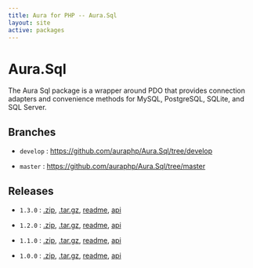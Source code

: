 ```yaml
---
title: Aura for PHP -- Aura.Sql
layout: site
active: packages
---
```


Aura.Sql
========

The Aura Sql package is a wrapper around PDO that provides connection adapters and convenience methods for MySQL, PostgreSQL, SQLite, and SQL Server.

Branches
--------

- `develop` : <https://github.com/auraphp/Aura.Sql/tree/develop>

- `master` : <https://github.com/auraphp/Aura.Sql/tree/master>

Releases
--------

- `1.3.0` : [.zip](https://github.com/auraphp/Aura.Sql/zipball/1.3.0), [.tar.gz](https://github.com/auraphp/Aura.Sql/tarball/1.3.0), [readme](1.3.0/), [api](1.3.0/api/)

- `1.2.0` : [.zip](https://github.com/auraphp/Aura.Sql/zipball/1.2.0), [.tar.gz](https://github.com/auraphp/Aura.Sql/tarball/1.2.0), [readme](1.2.0/), [api](1.2.0/api/)

- `1.1.0` : [.zip](https://github.com/auraphp/Aura.Sql/zipball/1.1.0), [.tar.gz](https://github.com/auraphp/Aura.Sql/tarball/1.1.0), [readme](1.1.0/), [api](1.1.0/api/)

- `1.0.0` : [.zip](https://github.com/auraphp/Aura.Sql/zipball/1.0.0), [.tar.gz](https://github.com/auraphp/Aura.Sql/tarball/1.0.0), [readme](1.0.0/), [api](1.0.0/api/)
